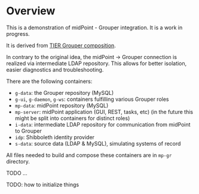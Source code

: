 # Overview

This is a demonstration of midPoint - Grouper integration. It is a work in progress.                                  

It is derived from [TIER Grouper composition](https://github.internet2.edu/docker/grouper/tree/master/test-compose).

In contrary to the original idea, the midPoint -> Grouper connection is realized via intermediate LDAP repository. This allows for better isolation, easier diagnostics and troubleshooting.

There are the following containers:

- `g-data`: the Grouper repository (MySQL)
- `g-ui`, `g-daemon`, `g-ws`: containers fulfilling various Grouper roles
- `mp-data`: midPoint repository (MySQL)
- `mp-server`: midPoint application (GUI, REST, tasks, etc) (in the future this might be split into containers for distinct roles)
- `i-data`: intermediate LDAP repository for communication from midPoint to Grouper
- `idp`: Shibboleth identity provider
- `s-data`: source data (LDAP & MySQL), simulating systems of record

All files needed to build and compose these containers are in `mp-gr` directory.

TODO ...

TODO: how to initialize things
